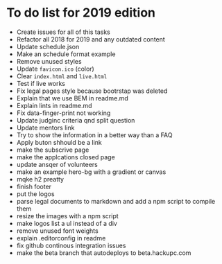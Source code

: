 # To do list for 2019 edition

- Create issues for all of this tasks
- Refactor all 2018 for 2019 and any outdated content
- Update schedule.json
- Make an schedule format example
- Remove unused styles
- Update `favicon.ico` (color)
- Clear `index.html` and `live.html`
- Test if live works
- Fix legal pages style because bootrstap was deleted
- Explain that we use BEM in readme.md
- Explain lints in readme.md
- Fix data-finger-print not working
- Update judginc criteria qnd split question
- Update mentors link
- Try to show the information in a better way than a FAQ
- Apply buton shhould be a link
- make the subscrive page
- make the applcations closed page
- update ansqer of volunteers
- make an example hero-bg with a gradient or canvas
- mqke h2 preatty
- finish footer
- put the logos
- parse legal documents to markdown and add a npm script to compile them
- resize the images with a npm script
- make logos list a ul instead of a div
- remove unused font weights
- explain .editorconfig in readme
- fix github continous integration issues
- make the beta branch that autodeploys to beta.hackupc.com
